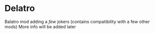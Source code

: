 # Delatro
Balatro mod adding a *few* jokers (contains compatibility with a few other mods)
More info will be added later